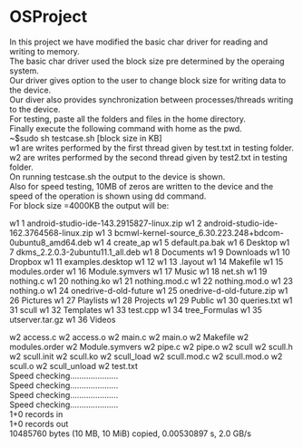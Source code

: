 # OSProject
In this project we have modified the basic char driver for reading and writing to memory.<br>
The basic char driver used the block size pre determined by the operaing system.<br>
Our driver gives option to the user to change block size for writing data to the device.<br>
Our diver also provides synchronization between processes/threads writing to the device.<br>
For testing, paste all the folders and files in the home directory.<br>
Finally execute the following command with home as the pwd.<br>
~$sudo sh testcase.sh [block size in KB]<br>
w1 are writes performed by the first thread given by test.txt in testing folder.<br>
w2 are writes performed by the second thread  given by test2.txt in testing folder.<br>
On running testcase.sh the output to the device is shown.<br>
Also for speed testing, 10MB of zeros are written to the device and the speed of the operation is shown using dd command.<br>
For block size =4000KB the output will be:

w1 1 android-studio-ide-143.2915827-linux.zip
w1 2 android-studio-ide-162.3764568-linux.zip
w1 3 bcmwl-kernel-source_6.30.223.248+bdcom-0ubuntu8_amd64.deb
w1 4 create_ap
w1 5 default.pa.bak
w1 6 Desktop
w1 7 dkms_2.2.0.3-2ubuntu11.1_all.deb
w1 8 Documents
w1 9 Downloads
w1 10 Dropbox
w1 11 examples.desktop
w1 12 <invalid path>
w1 13 <invalid path>.layout
w1 14 Makefile
w1 15 modules.order
w1 16 Module.symvers
w1 17 Music
w1 18 net.sh
w1 19 nothing.c
w1 20 nothing.ko
w1 21 nothing.mod.c
w1 22 nothing.mod.o
w1 23 nothing.o
w1 24 onedrive-d-old-future
w1 25 onedrive-d-old-future.zip
w1 26 Pictures
w1 27 Playlists
w1 28 Projects
w1 29 Public
w1 30 queries.txt
w1 31 scull
w1 32 Templates
w1 33 test.cpp
w1 34 tree_Formulas
w1 35 utserver.tar.gz
w1 36 Videos

w2 access.c
w2 access.o
w2 main.c
w2 main.o
w2 Makefile
w2 modules.order
w2 Module.symvers
w2 pipe.c
w2 pipe.o
w2 scull
w2 scull.h
w2 scull.init
w2 scull.ko
w2 scull_load
w2 scull.mod.c
w2 scull.mod.o
w2 scull.o
w2 scull_unload
w2 test.txt<br>
Speed checking.....................<br>
Speed checking.....................<br>
Speed checking.....................<br>
Speed checking.....................<br>
1+0 records in<br>
1+0 records out<br>
10485760 bytes (10 MB, 10 MiB) copied, 0.00530897 s, 2.0 GB/s<br>

